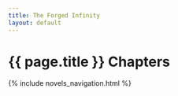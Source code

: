 ```yaml
---
title: The Forged Infinity
layout: default
---
```


<h1>{{ page.title }} Chapters</h1>
{% include novels_navigation.html %}
<!-- <ul>
  {% assign chapters = site.novels | where: "novel", page.dir | sort: "chapter_number" %}
  {% for chapter in chapters %}
    <li><a href="{{ chapter.url }}">{{ chapter.title }}</a></li>
  {% endfor %}
</ul> -->